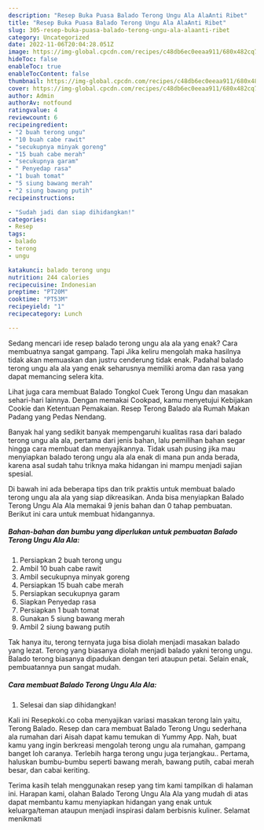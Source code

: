 ```yaml
---
description: "Resep Buka Puasa Balado Terong Ungu Ala AlaAnti Ribet"
title: "Resep Buka Puasa Balado Terong Ungu Ala AlaAnti Ribet"
slug: 305-resep-buka-puasa-balado-terong-ungu-ala-alaanti-ribet
category: Uncategorized
date: 2022-11-06T20:04:28.051Z
image: https://img-global.cpcdn.com/recipes/c48db6ec0eeaa911/680x482cq70/balado-terong-ungu-ala-ala-foto-resep-utama.jpg
hideToc: false
enableToc: true
enableTocContent: false
thumbnail: https://img-global.cpcdn.com/recipes/c48db6ec0eeaa911/680x482cq70/balado-terong-ungu-ala-ala-foto-resep-utama.jpg
cover: https://img-global.cpcdn.com/recipes/c48db6ec0eeaa911/680x482cq70/balado-terong-ungu-ala-ala-foto-resep-utama.jpg
author: Admin
authorAv: notfound
ratingvalue: 4
reviewcount: 6
recipeingredient:
- "2 buah terong ungu"
- "10 buah cabe rawit"
- "secukupnya minyak goreng"
- "15 buah cabe merah"
- "secukupnya garam"
- " Penyedap rasa"
- "1 buah tomat"
- "5 siung bawang merah"
- "2 siung bawang putih"
recipeinstructions:

- "Sudah jadi dan siap dihidangkan!"
categories:
- Resep
tags:
- balado
- terong
- ungu

katakunci: balado terong ungu 
nutrition: 244 calories
recipecuisine: Indonesian
preptime: "PT20M"
cooktime: "PT53M"
recipeyield: "1"
recipecategory: Lunch

---
```



Sedang mencari ide resep balado terong ungu ala ala yang enak? Cara membuatnya sangat gampang. Tapi Jika keliru mengolah maka hasilnya tidak akan memuaskan dan justru cenderung tidak enak. Padahal balado terong ungu ala ala yang enak seharusnya memiliki aroma dan rasa yang dapat memancing selera kita.


Lihat juga cara membuat Balado Tongkol Cuek Terong Ungu dan masakan sehari-hari lainnya. Dengan memakai Cookpad, kamu menyetujui Kebijakan Cookie dan Ketentuan Pemakaian. Resep Terong Balado ala Rumah Makan Padang yang Pedas Nendang.

Banyak hal yang sedikit banyak mempengaruhi kualitas rasa dari balado terong ungu ala ala, pertama dari jenis bahan, lalu pemilihan bahan segar hingga cara membuat dan menyajikannya. Tidak usah pusing jika mau menyiapkan balado terong ungu ala ala enak di mana pun anda berada, karena asal sudah tahu triknya maka hidangan ini mampu menjadi sajian spesial.


Di bawah ini ada beberapa tips dan trik praktis untuk membuat balado terong ungu ala ala yang siap dikreasikan. Anda bisa menyiapkan Balado Terong Ungu Ala Ala memakai 9 jenis bahan dan 0 tahap pembuatan. Berikut ini cara untuk membuat hidangannya.

<!--inarticleads1-->

##### Bahan-bahan dan bumbu yang diperlukan untuk pembuatan Balado Terong Ungu Ala Ala:

1. Persiapkan 2 buah terong ungu
1. Ambil 10 buah cabe rawit
1. Ambil secukupnya minyak goreng
1. Persiapkan 15 buah cabe merah
1. Persiapkan secukupnya garam
1. Siapkan  Penyedap rasa
1. Persiapkan 1 buah tomat
1. Gunakan 5 siung bawang merah
1. Ambil 2 siung bawang putih


Tak hanya itu, terong ternyata juga bisa diolah menjadi masakan balado yang lezat. Terong yang biasanya diolah menjadi balado yakni terong ungu. Balado terong biasanya dipadukan dengan teri ataupun petai. Selain enak, pembuatannya pun sangat mudah. 

<!--inarticleads2-->

##### Cara membuat Balado Terong Ungu Ala Ala:


1. Selesai dan siap dihidangkan!

Kali ini Resepkoki.co coba menyajikan variasi masakan terong lain yaitu, Terong Balado. Resep dan cara membuat Balado Terong Ungu sederhana ala rumahan dari Aisah dapat kamu temukan di Yummy App. Nah, buat kamu yang ingin berkreasi mengolah terong ungu ala rumahan, gampang banget loh caranya. Terlebih harga terong ungu juga terjangkau.. Pertama, haluskan bumbu-bumbu seperti bawang merah, bawang putih, cabai merah besar, dan cabai keriting. 

Terima kasih telah menggunakan resep yang tim kami tampilkan di halaman ini. Harapan kami, olahan Balado Terong Ungu Ala Ala yang mudah di atas dapat membantu kamu menyiapkan hidangan yang enak untuk keluarga/teman ataupun menjadi inspirasi dalam berbisnis kuliner. Selamat menikmati
